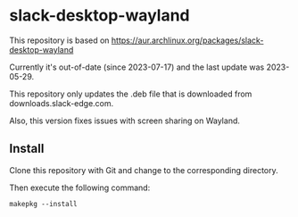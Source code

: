 # slack-desktop-wayland

This repository is based on https://aur.archlinux.org/packages/slack-desktop-wayland

Currently it's out-of-date (since 2023-07-17) and the last update was 2023-05-29.

This repository only updates the .deb file that is downloaded from downloads.slack-edge.com.

Also, this version fixes issues with screen sharing on Wayland.

## Install

Clone this repository with Git and change to the corresponding directory.

Then execute the following command:

`makepkg --install`
